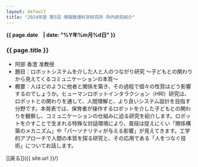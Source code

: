 ```yaml
---
layout: default
title: "2024年度 第5回 情報数理科学研究所 所内研究紹介"
---
```

**{{ page.date　| date: "%Y年%m月%d日" }}**

### {{ page.title }}

- 阿部 香澄 准教授  
- 題目：ロボットシステムを介した人と人のつながり研究 ～子どもとの関わりから見えてくるコミュニケーションの本質～
- 概要：人はどのように他者と関係を築き、その過程で個々の性質はどう影響するのでしょうか。ヒューマンロボットインタラクション（HRI）研究は、ロボットとの関わりを通して、人間理解と、より良いシステム設計を目指す分野です。本発表では、保育者が操作するロボットを介した子どもとの関わりを観察し、コミュニケーションの仕組みに迫る研究を紹介します。ロボットを介すことで生まれる特殊な対話環境により、普段は捉えにくい「関係構築のメカニズム」や「パーソナリティが与える影響」が見えてきます。工学的アプローチで人間の本質を探る研究と、その応用である「人をつなぐ技術」についてお話します。  

[[戻る]]({{ site.url }}/)
